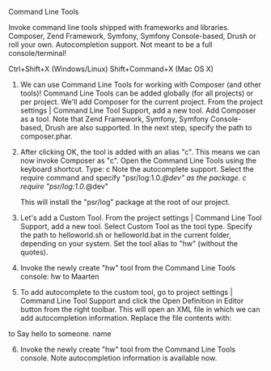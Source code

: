 Command Line Tools

Invoke command line tools shipped with frameworks and libraries. Composer, Zend Framework, Symfony,
Symfony Console-based, Drush or roll your own. Autocompletion support. Not meant to be a full console/terminal!

Ctrl+Shift+X (Windows/Linux)
Shift+Command+X (Mac OS X)

1. We can use Command Line Tools for working with Composer (and other tools)!
   Command Line Tools can be added globally (for all projects) or per project. We'll add Composer for the current project.
   From the project settings | Command Line Tool Support, add a new tool.
   Add Composer as a tool. Note that Zend Framework, Symfony, Symfony Console-based, Drush are also supported.
   In the next step, specify the path to composer.phar.
2. After clicking OK, the tool is added with an alias "c". This means we can now invoke Composer as "c".
   Open the Command Line Tools using the keyboard shortcut. Type: c
   Note the autocomplete support. Select the require command and specify "psr/log:1.0.*@dev" as the package.
     c require "psr/log:1.0.*@dev"

   This will install the "psr/log" package at the root of our project.
3. Let's add a Custom Tool. From the project settings | Command Line Tool Support, add a new tool.
   Select Custom Tool as the tool type. Specify the path to helloworld.sh or helloworld.bat in the current folder,
   depending on your system. Set the tool alias to "hw" (without the quotes).
4. Invoke the newly create "hw" tool from the Command Line Tools console: hw to Maarten
5. To add autocomplete to the custom tool, go to project settings | Command Line Tool Support
   and click the Open Definition in Editor button from the right toolbar. This will open an XML file in which we can add
   autocompletion information. Replace the file contents with:


<?xml version="1.0" encoding="UTF-8"?>
<framework xmlns:xsi="http://www.w3.org/2001/XMLSchema-instance" xsi:noNamespaceSchemaLocation="schemas/frameworkDescriptionVersion1.1.3.xsd" name="Custom_hw" invoke="C:\Users\Maarten\Desktop\Workshop\11_Tools\helloworld.bat" alias="hw" enabled="true" version="2">
  <help><![CDATA[Hello World]]></help>
    <command>
        <name>to</name>
        <help>Say hello to someone.</help>
        <params>name</params>
    </command>
</framework>


6. Invoke the newly create "hw" tool from the Command Line Tools console. Note autocompletion information is available now.
